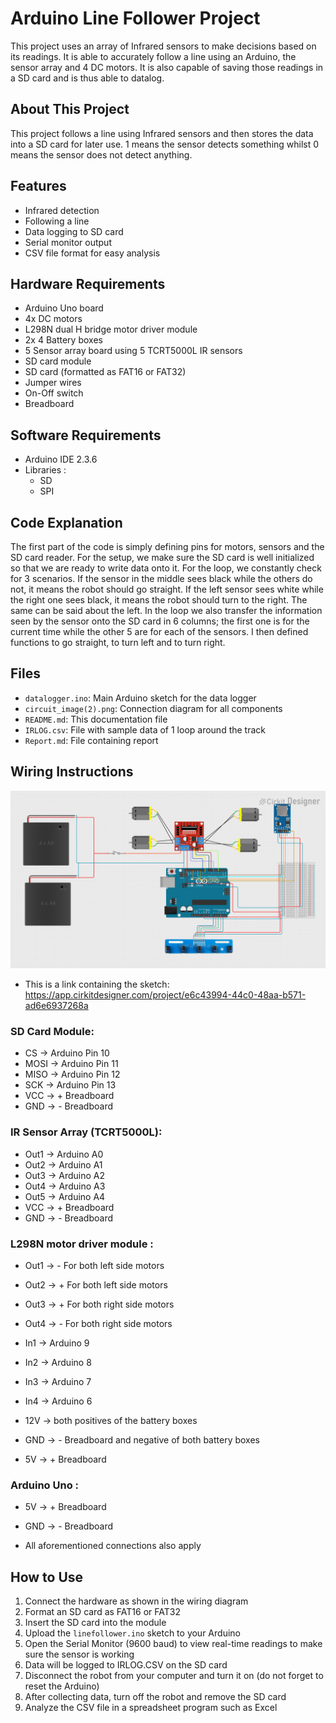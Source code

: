 # Arduino Line Follower Project

This project uses an array of Infrared sensors to make decisions based on its readings. It is able to accurately follow a line using an Arduino, the sensor array and 4 DC motors. It is also capable of saving those readings in a SD card and is thus able to datalog. 

## About This Project

This project follows a line using Infrared sensors and then stores the data into a SD card for later use. 1 means the sensor detects something whilst 0 means the sensor does not detect anything.

## Features

- Infrared detection
- Following a line
- Data logging to SD card
- Serial monitor output
- CSV file format for easy analysis

## Hardware Requirements

- Arduino Uno board
- 4x DC motors
- L298N dual H bridge motor driver module
- 2x 4 Battery boxes
- 5 Sensor array board using 5 TCRT5000L IR sensors
- SD card module
- SD card (formatted as FAT16 or FAT32)
- Jumper wires
- On-Off switch
- Breadboard

## Software Requirements

- Arduino IDE 2.3.6
- Libraries :
    - SD
    - SPI

## Code Explanation

The first part of the code is simply defining pins for motors, sensors and the SD card reader. For the setup, we make sure the SD card is well initialized so that we are ready to write data onto it. For the loop, we constantly check for 3 scenarios. If the sensor in the middle sees black while the others do not, it means the robot should go straight. If the left sensor sees white while the right one sees black, it means the robot should turn to the right. The same can be said about the left. In the loop we also transfer the information seen by the sensor onto the SD card in 6 columns; the first one is for the current time while the other 5 are for each of the sensors. I then defined functions to go straight, to turn left and to turn right.

## Files

- `datalogger.ino`: Main Arduino sketch for the data logger
- `circuit_image(2).png`: Connection diagram for all components
- `README.md`: This documentation file
- `IRLOG.csv`: File with sample data of 1 loop around the track
- `Report.md`: File containing report 

## Wiring Instructions

![alt text](circuit_image(2).png)
- This is a link containing the sketch:
https://app.cirkitdesigner.com/project/e6c43994-44c0-48aa-b571-ad6e6937268a

### SD Card Module:
- CS → Arduino Pin 10
- MOSI → Arduino Pin 11
- MISO → Arduino Pin 12
- SCK → Arduino Pin 13
- VCC → + Breadboard
- GND → - Breadboard

### IR Sensor Array (TCRT5000L):
- Out1 → Arduino A0
- Out2 → Arduino A1
- Out3 → Arduino A2
- Out4 → Arduino A3
- Out5 → Arduino A4
- VCC → + Breadboard 
- GND → - Breadboard

### L298N motor driver module :

- Out1 → - For both left side motors
- Out2 → + For both left side motors
- Out3 → + For both right side motors
- Out4 → - For both right side motors

- In1 → Arduino 9
- In2 → Arduino 8
- In3 → Arduino 7
- In4 → Arduino 6

- 12V → both positives of the battery boxes
- GND → - Breadboard and negative of both battery boxes
- 5V → + Breadboard

### Arduino Uno :

- 5V → + Breadboard
- GND → - Breadboard

- All aforementioned connections also apply


## How to Use

1. Connect the hardware as shown in the wiring diagram
2. Format an SD card as FAT16 or FAT32
3. Insert the SD card into the module
4. Upload the `linefollower.ino` sketch to your Arduino
5. Open the Serial Monitor (9600 baud) to view real-time readings to make sure the sensor is working
6. Data will be logged to IRLOG.CSV on the SD card
7. Disconnect the robot from your computer and turn it on (do not forget to reset the Arduino)
8. After collecting data, turn off the robot and remove the SD card 
9. Analyze the CSV file in a spreadsheet program such as Excel

